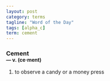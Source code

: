 ```yaml
---
layout: post
category: terms
tagline: "Word of the Day"
tags: [alpha_c]
term: cement
---
```


<h3>Cement<br/> <small>&mdash; v. (ce<span>&middot;</span>ment)</small></h3>
<p><ol><li>to observe a candy or a money press</li>
</ol></p>
